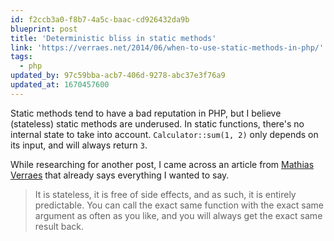 ```yaml
---
id: f2ccb3a0-f8b7-4a5c-baac-cd926432da9b
blueprint: post
title: 'Deterministic bliss in static methods'
link: 'https://verraes.net/2014/06/when-to-use-static-methods-in-php/'
tags:
  - php
updated_by: 97c59bba-acb7-406d-9278-abc37e3f76a9
updated_at: 1670457600
---
```

Static methods tend to have a bad reputation in PHP, but I believe (stateless) static methods are underused. In static functions, there's no internal state to take into account. `Calculator::sum(1, 2)` only depends on its input, and will always return `3`.

While researching for another post, I came across an article from [Mathias Verraes](https://verraes.net/2014/06/when-to-use-static-methods-in-php/) that already says everything I wanted to say.

> It is stateless, it is free of side effects, and as such, it is entirely predictable. You can call the exact same function with the exact same argument as often as you like, and you will always get the exact same result back.
